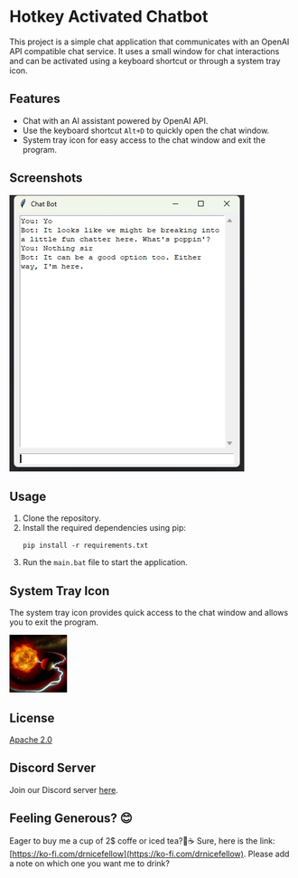 # Hotkey Activated Chatbot

This project is a simple chat application that communicates with an OpenAI API compatible chat service. It uses a small window for chat interactions and can be activated using a keyboard shortcut or through a system tray icon.

## Features

- Chat with an AI assistant powered by OpenAI API.
- Use the keyboard shortcut `Alt+D` to quickly open the chat window.
- System tray icon for easy access to the chat window and exit the program.

## Screenshots

![Chat Window](assets/screenshot.png)

## Usage

1. Clone the repository.
2. Install the required dependencies using pip:
    ```
    pip install -r requirements.txt
    ```
3. Run the `main.bat` file to start the application.

## System Tray Icon

The system tray icon provides quick access to the chat window and allows you to exit the program.

![System Tray Icon](assets/icon.png)

## License

[Apache 2.0](https://choosealicense.com/licenses/apache-2.0/)

## Discord Server

Join our Discord server [here](https://discord.gg/xhcBDEM3).

## Feeling Generous? 😊

Eager to buy me a cup of 2$ coffe or iced tea?🍵☕ Sure, here is the link: [https://ko-fi.com/drnicefellow](https://ko-fi.com/drnicefellow). Please add a note on which one you want me to drink?